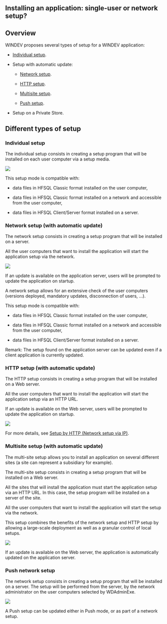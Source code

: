 
## Installing an application: single-user or network setup? 
			



<a name="NOTE1"></a>
<a name="NOTE1_1"></a>


## Overview
<a name="overview_ELTTEXTE000170"></a>
WINDEV proposes several types of setup for a WINDEV application: 

- [Individual setup](#NOTE2_1).

- Setup with automatic update: 

	- [Network setup](#NOTE2_2).

	- [HTTP setup](#NOTE2_3).

	- [Multisite setup](#NOTE2_4).

	- [Push setup](#NOTE2_5).




- Setup on a Private Store. 




<a name="NOTE2"></a>
<a name="NOTE2_1"></a>


## Different types of setup
<a name="different_types_setup_ELTTEXTE000194"></a>


### Individual setup
<a name="individual_setup_ELTPARAGRAPHE000040"></a>

The individual setup consists in creating a setup program that will be installed on each user computer via a setup media. 

![](https://doc.pcsoft.fr/en-US/images/image.awp?langid=3&name=P5_Installation_classique.gif)


This setup mode is compatible with: 

- data files in HFSQL Classic format installed on the user computer, 

- data files in HFSQL Classic format installed on a network and accessible from the user computer,

- data files in HFSQL Client/Server format installed on a server. 



<a name="NOTE2_2"></a>


### Network setup (with automatic update)
<a name="network_setup_with_automatic_update_ELTPARAGRAPHE000055"></a>

The network setup consists in creating a setup program that will be installed on a server. 

All the user computers that want to install the application will start the application setup via the network. 

![](https://doc.pcsoft.fr/en-US/images/image.awp?langid=3&name=P5_Installation_reseau.gif)


If an update is available on the application server, users will be prompted to update the application on startup. 

A network setup allows for an extensive check of the user computers (versions deployed, mandatory updates, disconnection of users, ...). 

This setup mode is compatible with: 

- data files in HFSQL Classic format installed on the user computer, 

- data files in HFSQL Classic format installed on a network and accessible from the user computer,

- data files in HFSQL Client/Server format installed on a server. 




Remark: The setup found on the application server can be updated even if a client application is currently updated. 
<a name="NOTE2_3"></a>


### HTTP setup (with automatic update)
<a name="http_setup_with_automatic_update_ELTPARAGRAPHE000080"></a>

The HTTP setup consists in creating a setup program that will be installed on a Web server. 

All the user computers that want to install the application will start the application setup via an HTTP URL. 

If an update is available on the Web server, users will be prompted to update the application on startup. 

![](https://doc.pcsoft.fr/en-US/images/image.awp?langid=3&name=P5_Installation_HTTP.gif)


For more details, see [Setup by HTTP (Network setup via IP)](../Editeurs/9000026.md). 
<a name="NOTE2_4"></a>


### Multisite setup (with automatic update)
<a name="multisite_setup_with_automatic_update_ELTPARAGRAPHE000098"></a>

The multi-site setup allows you to install an application on several different sites (a site can represent a subsidiary for example).

The multi-site setup consists in creating a setup program that will be installed on a Web server.

All the sites that will install the application must start the application setup via an HTTP URL. In this case, the setup program will be installed on a server of the site.

All the user computers that want to install the application will start the setup via the network.

This setup combines the benefits of the network setup and HTTP setup by allowing a large-scale deployment as well as a granular control of local setups.

![](https://doc.pcsoft.fr/en-US/images/image.awp?langid=3&name=P5_Installation_multi_sites.gif)


If an update is available on the Web server, the application is automatically updated on the application server.
<a name="NOTE2_5"></a>


### Push network setup
<a name="push_network_setup_ELTPARAGRAPHE000117"></a>

The network setup consists in creating a setup program that will be installed on a server. The setup will be performed from the server, by the network administrator on the user computers selected by WDAdminExe.

![](https://doc.pcsoft.fr/en-US/images/image.awp?langid=3&name=P5_Installation_Push.gif)


A Push setup can be updated either in Push mode, or as part of a network setup.


